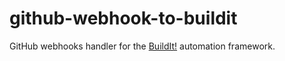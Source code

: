 github-webhook-to-buildit
===

GitHub webhooks handler for the [BuildIt!](https://github.com/AOSC-Dev/buildit) automation framework.
